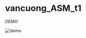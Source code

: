 # vancuong_ASM_t1
*DEMO*

![demo](https://user-images.githubusercontent.com/22563963/44926276-18980a00-ad7b-11e8-8acc-ca37c0793505.PNG)
